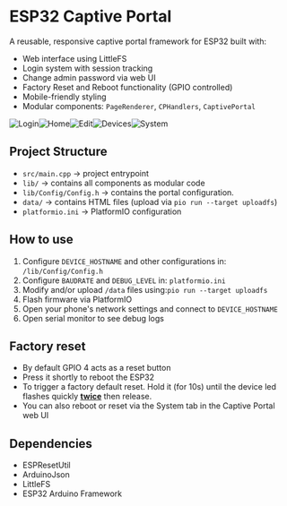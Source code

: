 # ESP32 Captive Portal

A reusable, responsive captive portal framework for ESP32 built with:

- Web interface using LittleFS
- Login system with session tracking
- Change admin password via web UI
- Factory Reset and Reboot functionality (GPIO controlled)
- Mobile-friendly styling
- Modular components: `PageRenderer`, `CPHandlers`, `CaptivePortal`

![Login](https://github.com/hansaplasst/ESP32-Captive-Portal-framework/blob/main/images/Login.png?raw=true)![Home](https://github.com/hansaplasst/ESP32-Captive-Portal-framework/blob/main/images/Home.png?raw=true)![Edit](https://github.com/hansaplasst/ESP32-Captive-Portal-framework/blob/main/images/Edit.png?raw=true)![Devices](https://github.com/hansaplasst/ESP32-Captive-Portal-framework/blob/main/images/Devices.png?raw=true)![System](https://github.com/hansaplasst/ESP32-Captive-Portal-framework/blob/main/images/System.png?raw=true)

## Project Structure

- `src/main.cpp` → project entrypoint
- `lib/` → contains all components as modular code
- `lib/Config/Config.h` → contains the portal configuration.
- `data/` → contains HTML files (upload via `pio run --target uploadfs`)
- `platformio.ini` → PlatformIO configuration

## How to use

1. Configure `DEVICE_HOSTNAME` and other configurations in: `/lib/Config/Config.h`
2. Configure `BAUDRATE` and `DEBUG_LEVEL` in: `platformio.ini`
3. Modify and/or upload `/data` files using:`pio run --target uploadfs`
4. Flash firmware via PlatformIO
5. Open your phone's network settings and connect to `DEVICE_HOSTNAME`
6. Open serial monitor to see debug logs

## Factory reset

- By default GPIO 4 acts as a reset button
- Press it shortly to reboot the ESP32
- To trigger a factory default reset. Hold it (for 10s) until the device led flashes quickly **<u>twice</u>** then release.
- You can also reboot or reset via the System tab in the Captive Portal web UI

## Dependencies

- ESPResetUtil
- ArduinoJson
- LittleFS
- ESP32 Arduino Framework

